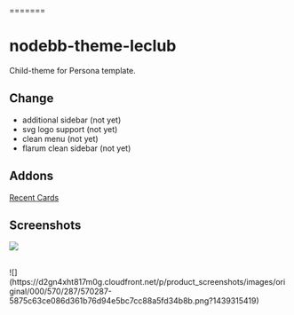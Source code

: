 =======
# nodebb-theme-leclub

Child-theme for Persona template.

## Change

- additional sidebar (not yet)
- svg logo support (not yet)
- clean menu (not yet)
- flarum clean sidebar (not yet)

## Addons

[Recent Cards](https://github.com/psychobunny/nodebb-plugin-recent-cards)

## Screenshots

![](https://d2gn4xht817m0g.cloudfront.net/p/product_screenshots/images/original/000/570/286/570286-db378dfd28256a8fabacc9129b3638dc678ac393.png?1439315393)

<br />
![](https://d2gn4xht817m0g.cloudfront.net/p/product_screenshots/images/original/000/570/287/570287-5875c63ce086d361b76d94e5bc7cc88a5fd34b8b.png?1439315419)


